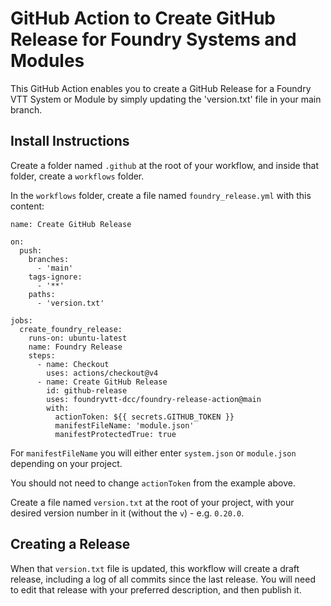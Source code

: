 # GitHub Action to Create GitHub Release for Foundry Systems and Modules

This GitHub Action enables you to create a GitHub Release for a Foundry VTT System or Module by simply updating the 'version.txt' file in your main branch.

## Install Instructions

Create a folder named `.github` at the root of your workflow, and inside that folder, create a `workflows` folder.

In the `workflows` folder, create a file named `foundry_release.yml` with this content:

```
name: Create GitHub Release

on:
  push:
    branches:
      - 'main'
    tags-ignore:
      - '**'
    paths:
      - 'version.txt'

jobs:
  create_foundry_release:
    runs-on: ubuntu-latest
    name: Foundry Release
    steps:
      - name: Checkout
        uses: actions/checkout@v4
      - name: Create GitHub Release
        id: github-release
        uses: foundryvtt-dcc/foundry-release-action@main
        with:
          actionToken: ${{ secrets.GITHUB_TOKEN }}
          manifestFileName: 'module.json'
          manifestProtectedTrue: true
```

For `manifestFileName` you will either enter `system.json` or `module.json` depending on your project.

You should not need to change `actionToken` from the example above.

Create a file named `version.txt` at the root of your project, with your desired version number in it (without the `v`) - e.g. `0.20.0`.

## Creating a Release
When that `version.txt` file is updated, this workflow will create a draft release, including a log of all commits since the last release.  You will need to edit that release with your preferred description, and then publish it.
